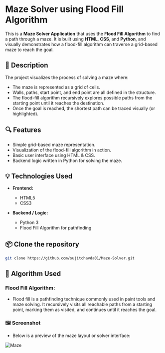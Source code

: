 # Maze Solver using Flood Fill Algorithm

This is a **Maze Solver Application** that uses the **Flood Fill Algorithm** to find a path through a maze. It is built using **HTML**, **CSS**, and **Python**, and visually demonstrates how a flood-fill algorithm can traverse a grid-based maze to reach the goal.

## 🧠 Description

The project visualizes the process of solving a maze where:

- The maze is represented as a grid of cells.
- Walls, paths, start point, and end point are all defined in the structure.
- The flood-fill algorithm recursively explores possible paths from the starting point until it reaches the destination.
- Once the goal is reached, the shortest path can be traced visually (or highlighted).

## 🔍 Features

- Simple grid-based maze representation.
- Visualization of the flood-fill algorithm in action.
- Basic user interface using HTML & CSS.
- Backend logic written in Python for solving the maze.

## 💡 Technologies Used

- **Frontend:**  
  - HTML5  
  - CSS3  

- **Backend / Logic:**  
  - Python 3  
  - Flood Fill Algorithm for pathfinding

## 📦 **Clone the repository**
   ```bash
   git clone https://github.com/sujitchavda01/Maze-Solver.git
```

## 🧭 Algorithm Used
### Flood Fill Algorithm:

- Flood fill is a pathfinding technique commonly used in paint tools and maze solving. It recursively visits all reachable paths from a starting point, marking them as visited, and continues until it reaches the goal.

### 🖼️ Screenshot

- Below is a preview of the maze layout or solver interface:

![Maze]([https://github.com/sujitchavda01/JAVA-FRAME-CRUD-OPERATION/assets/144345082/12e62b01-82c5-40d5-851e-a69ae52b2c10](https://github.com/sujitchavda01/Maze-Solver/blob/main/Example.png))
